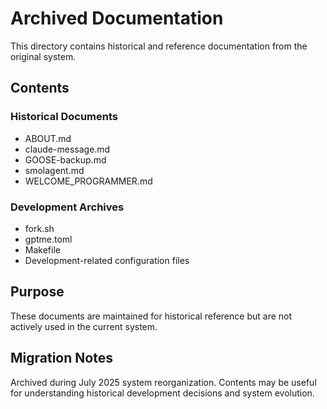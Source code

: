 # Archived Documentation

This directory contains historical and reference documentation from the original system.

## Contents

### Historical Documents
- ABOUT.md
- claude-message.md
- GOOSE-backup.md
- smolagent.md
- WELCOME_PROGRAMMER.md

### Development Archives
- fork.sh
- gptme.toml
- Makefile
- Development-related configuration files

## Purpose
These documents are maintained for historical reference but are not actively used in the current system.

## Migration Notes
Archived during July 2025 system reorganization.
Contents may be useful for understanding historical development decisions and system evolution.
